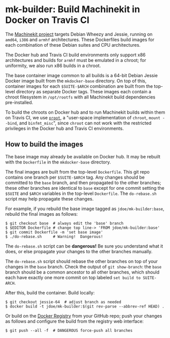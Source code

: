 # mk-builder:  Build Machinekit in Docker on Travis CI

The [Machinekit project][1] targets Debian Wheezy and Jessie, running
on `amd64`, `i386` and `armhf` architectures.  These Dockerfiles build
images for each combination of these Debian suites and CPU
architectures.

The Docker hub and Travis CI build environments only support x86
architectures and builds for `armhf` must be emulated in a chroot; for
uniformity, we also run x86 builds in a chroot.

The base container image common to all builds is a 64-bit Debian
Jessie Docker image built from the `mkdocker-base` directory.  On top
of this, container images for each `$SUITE-$ARCH` combination are
built from the top-level directory as separate Docker tags.  These
images each contain a chroot filesystem in `/opt/rootfs` with all
Machinekit build dependencies pre-installed.

To build the chroots on Docker hub and to run Machinekit builds within
them on Travis CI, we use [`proot`][2], a "user-space implementation
of `chroot`, `mount --bind`, and `binfmt_misc`", since `chroot` can
not work with the restricted privileges in the Docker hub and Travis
CI environments.

## How to build the images

The base image may already be available on Docker hub.  It may be
rebuilt with the `Dockerfile` in the `mkdocker-base` directory.

The final images are built from the top-level `Dockerfile`.  This git
repo contains one branch per `$SUITE-$ARCH` tag.  Any changes should
be committed to the `base` branch, and then propagated to the other
branches; these other branches are identical to `base` except for one
commit setting the `$SUITE` and `$ARCH` variables in the top-level
`Dockerfile`.  The `do-rebase.sh` script may help propagate these
changes.

For example, if you rebuild the base image tagged as
`jdoe/mk-builder:base`, rebuild the final images as follows:

	$ git checkout base  # always edit the 'base' branch
	$ $EDITOR Dockerfile # change top line-> 'FROM jdoe/mk-builder:base'
	$ git commit Dockerfile -m 'set base image'
	$ ./do-rebase.sh     # Warning!  Dangerous!

The `do-rebase.sh` script can be **dangerous!** Be sure you understand
what it does, or else propagate your changes to the other branches
manually.

The `do-rebase.sh` script should rebase the other branches on top of
your changes in the `base` branch.  Check the output of `git
show-branch`:  the `base` branch should be a common ancestor to all
other branches, which should each have exactly one more commit on top
labeled `set build to SUITE-ARCH`.

After this, build the container.  Build locally:

	$ git checkout jessie-64  # adjust branch as needed
	$ docker build -t jdoe/mk-builder:$(git rev-parse --abbrev-ref HEAD) .

Or build on the [Docker Registry][3] from your GitHub repo; push your
changes as follows and configure the build from the registry web
interface:

	$ git push --all -f  # DANGEROUS force-push all branches


[1]: http://machinekit.io
[2]: http://proot.me/
[3]: https://hub.docker.com
